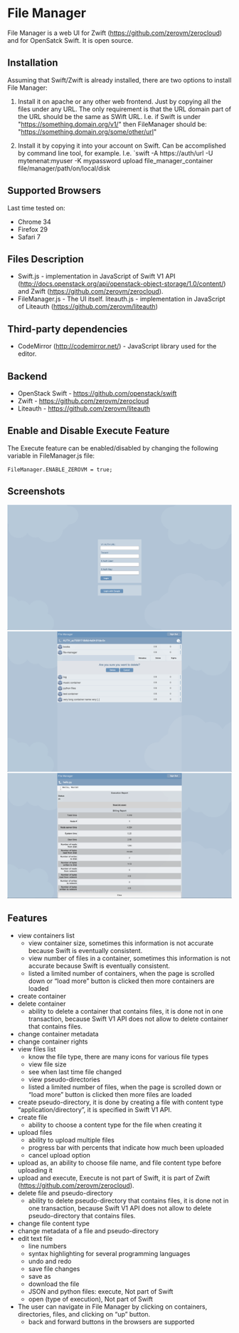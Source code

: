 File Manager
============

File Manager is a web UI for Zwift (https://github.com/zerovm/zerocloud) and for OpenSatck Swift. It is open source.

Installation
------------

Assuming that Swift/Zwift is already installed, there are two options to install File Manager:

1. Install it on apache or any other web frontend. Just by copying all the files under any URL. The only requirement is that the URL domain part of the URL should be the same as SWift URL.
I.e. if Swift is under "https://something.domain.org/v1/" then FileManager should be: "https://something.domain.org/some/other/url"

2. Install it by copying it into your account on Swift. Can be accomplished by command line tool, for example.
I.e. `swift -A https://auth/url -U mytenenat:myuser -K mypassword upload file_manager_container file/manager/path/on/local/disk

Supported Browsers
------------------

Last time tested on:
* Chrome 34
* Firefox 29
* Safari 7

Files Description
-----------------

* Swift.js - implementation in JavaScript of Swift V1 API (http://docs.openstack.org/api/openstack-object-storage/1.0/content/) and Zwift (https://github.com/zerovm/zerocloud).
* FileManager.js - The UI itself.
liteauth.js - implementation in JavaScript of Liteauth (https://github.com/zerovm/liteauth)

Third-party dependencies
------------------------

* CodeMirror (http://codemirror.net/) - JavaScript library used for the editor.

Backend
-------

* OpenStack Swift - https://github.com/openstack/swift
* Zwift - https://github.com/zerovm/zerocloud
* Liteauth - https://github.com/zerovm/liteauth

Enable and Disable Execute Feature
----------------------------------

The Execute feature can be enabled/disabled by changing the following variable in FileManager.js file:
```
FileManager.ENABLE_ZEROVM = true;
```

Screenshots
-----------

![1](screenshots/1.png)
![2](screenshots/2.png)
![3](screenshots/3.png)

Features
--------
* view containers list
   * view container size, sometimes this information is not accurate because Swift is eventually consistent.
   * view number of files in a container, sometimes this information is not accurate because Swift is eventually consistent.
   * listed a limited number of containers, when the page is scrolled down or “load more” button is clicked then more containers are loaded
* create container
* delete container
  * ability to delete a container that contains files, it is done not in one transaction, because Swift V1 API does not allow to delete container that contains files.
* change container metadata
* change container rights
* view files list
  * know the file type, there are many icons for various file types
  * view file size
  * see when last time file changed
  * view pseudo-directories
  * listed a limited number of files, when the page is scrolled down or “load more” button is clicked then more files are loaded
* create pseudo-directory, it is done by creating a file with content type “application/directory”, it is specified in Swift V1 API.
* create file
  * ability to choose a content type for the file when creating it
* upload files
  * ability to upload multiple files
  * progress bar with percents that indicate how much been uploaded
  * cancel upload option
* upload as, an ability to choose file name, and file content type before uploading it
* upload and execute, Execute is not part of Swift, it is part of Zwift (https://github.com/zerovm/zerocloud).
* delete file and pseudo-directory
  * ability to delete pseudo-directory that contains files, it is done not in one transaction, because Swift V1 API does not allow to delete pseudo-directory that contains files.
* change file content type
* change metadata of a file and pseudo-directory
* edit text file
  * line numbers
  * syntax highlighting for several programming languages
  * undo and redo
  * save file changes
  * save as
  * download the file
  * JSON and python files: execute, Not part of Swift
  * open (type of execution), Not part of Swift
* The user can navigate in File Manager by clicking on containers, directories, files, and clicking on “up” button.
  * back and forward buttons in the browsers are supported